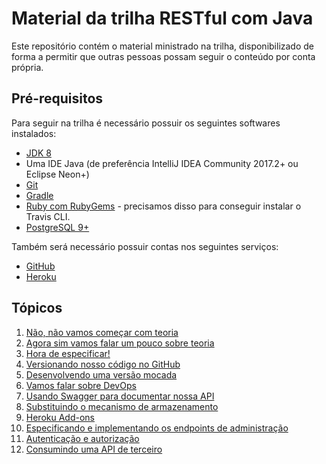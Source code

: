 # Material da trilha RESTful com Java

Este repositório contém o material ministrado na trilha, disponibilizado de forma a
permitir que outras pessoas possam seguir o conteúdo por conta própria.

## Pré-requisitos

Para seguir na trilha é necessário possuir os seguintes softwares instalados:

* [JDK 8](http://www.oracle.com/technetwork/pt/java/javase/downloads/jdk8-downloads-2133151.html)
* Uma IDE Java (de preferência IntelliJ IDEA Community 2017.2+ ou Eclipse Neon+)
* [Git](https://git-scm.com/)
* [Gradle](https://gradle.org/)
* [Ruby com RubyGems](https://www.ruby-lang.org/en/) - precisamos disso para conseguir instalar o
Travis CLI.
* [PostgreSQL 9+](https://www.postgresql.org/)

Também será necessário possuir contas nos seguintes serviços:

* [GitHub](https://github.com/)
* [Heroku](https://heroku.com/)

## Tópicos

1. [Não, não vamos começar com teoria](01_nao_nao_vamos_comecar_com_teoria.md)
1. [Agora sim vamos falar um pouco sobre teoria](02_agora_sim_um_pouco_de_teoria.md)
1. [Hora de especificar!](03_hora_de_especificar.md)
1. [Versionando nosso código no GitHub](04_versionando_no_github.md)
1. [Desenvolvendo uma versão mocada](05_desenvolvendo_uma_versao_mocada.md)
1. [Vamos falar sobre DevOps](06_devops.md)
1. [Usando Swagger para documentar nossa API](07_swagger.md)
1. [Substituindo o mecanismo de armazenamento](08_armazenamento.md)
1. [Heroku Add-ons](09_heroku_addons.md)
1. [Especificando e implementando os endpoints de administração](10_administracao.md)
1. [Autenticação e autorização](11_autenticacao_autorizacao.md)
1. [Consumindo uma API de terceiro](12_consumindo_api_terceiro.md)
